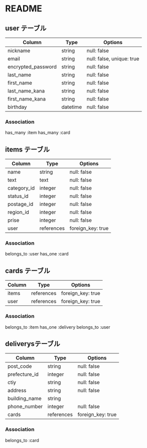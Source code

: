 # README

## user テーブル

| Column             | Type     | Options                   |
|--------------------|----------|---------------------------|
| nickname           | string   | null: false               |
| email              | string   | null: false, unique: true |
| encrypted_password | string   | null: false               |
| last_name          | string   | null: false               |
| first_name         | string   | null: false               |
| last_name_kana     | string   | null: false               |
| first_name_kana    | string   | null: false               |
| birthday           | datetime | null: false               |

### Association

 has_many :item
 has_many :card

## items テーブル

| Column      | Type       | Options             |
|-------------|------------|---------------------|
| name        | string     | null: false         |
| text        | text       | null: false         |
| category_id | integer    | null: false         |
| status_id   | integer    | null: false         |
| postage_id  | integer    | null: false         |
| region_id   | integer    | null: false         |
| prise       | integer    | null: false         |
| user        | references | foreign_key: true   |


### Association

 belongs_to :user
 has_one :card


## cards テーブル

| Column   | Type       | Options           |
|----------|------------|-------------------|
| items    | references | foreign_key: true |
| user     | references | foreign_key: true |

### Association

 belongs_to :item
 has_one  :delivery
 belongs_to :user
 

## deliverysテーブル

| Column        | Type       | Options           |
|---------------|------------|-------------------|
| post_code     | string     | null: false       |
| prefecture_id | integer    | null: false       |
| ctiy          | string     | null: false       |
| address       | string     | null: false       |
| building_name | string     |                   |
| phone_number  | integer    | null: false       |
| cards         | references | foreign_key: true |

### Association

 belongs_to :card


